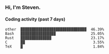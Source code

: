 ### Hi, I'm Steven.

#### Coding activity (past 7 days)
```
other  ▓▓▓▓▓▓▓▓▓▓▓▓▓▓▓▓▓▓▓▓▓▓▓▓▓▓▓▓▓▓  46.39%
Bash   ▓▓▓▓▓▓▓▓▓▓▓▓▓▓▓▓                25.05%
Rust   ▓▓▓▓▓▓▓▓▓▓▓▓▓▓                  23.17%
C      ▓▓                               3.55%
TeX    ▓                                1.84%
```
